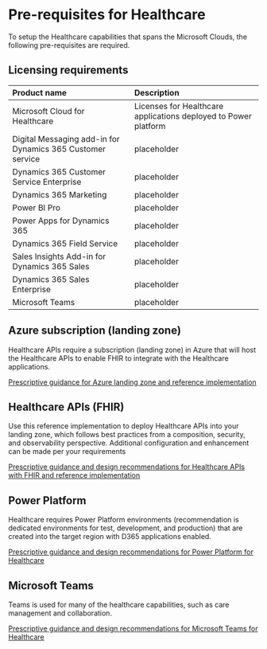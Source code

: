 # Pre-requisites for Healthcare

To setup the Healthcare capabilities that spans the Microsoft Clouds, the following pre-requisites are required.

## Licensing requirements

| Product name | Description |
|:----------------------|:------------|
|Microsoft Cloud for Healthcare | Licenses for Healthcare applications deployed to Power platform
|Digital Messaging add-in for Dynamics 365 Customer service | placeholder
|Dynamics 365 Customer Service Enterprise | placeholder
|Dynamics 365 Marketing | placeholder
|Power BI Pro | placeholder
|Power Apps for Dynamics 365 | placeholder
|Dynamics 365 Field Service | placeholder
|Sales Insights Add-in for Dynamics 365 Sales | placeholder
|Dynamics 365 Sales Enterprise | placeholder
|Microsoft Teams | placeholder

## Azure subscription (landing zone) 

Healthcare APIs require a subscription (landing zone) in Azure that will host the Healthcare APIs to enable FHIR to integrate with the Healthcare applications.

[Prescriptive guidance for Azure landing zone and reference implementation](https://docs.microsoft.com/azure/cloud-adoption-framework/ready/enterprise-scale/implementation)

## Healthcare APIs (FHIR)

Use this reference implementation to deploy Healthcare APIs into your landing zone, which follows best practices from a composition, security, and observability perspective. Additional configuration and enhancement can be made per your requirements

[Prescriptive guidance and design recommendations for Healthcare APIs with FHIR and reference implementation](./solutions/healthcareApis)

## Power Platform

Healthcare requires Power Platform environments (recommendation is dedicated environments for test, development, and production) that are created into the target region with D365 applications enabled. 

[Prescriptive guidance and design recommendations for Power Platform for Healthcare](../foundations/powerPlatform)

## Microsoft Teams

Teams is used for many of the healthcare capabilities, such as care management and collaboration.

[Prescriptive guidance and design recommendations for Microsoft Teams for Healthcare](./solutions/microsoftTeams)